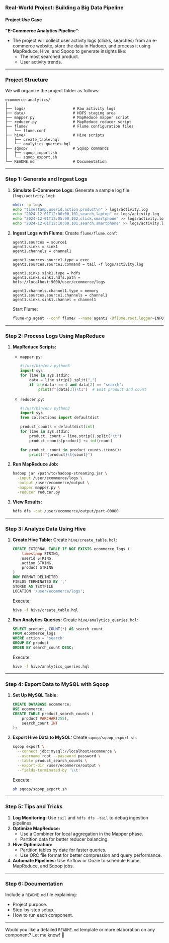 ### **Real-World Project: Building a Big Data Pipeline**

#### **Project Use Case**
**"E-Commerce Analytics Pipeline"**: 
- The project will collect user activity logs (clicks, searches) from an e-commerce website, store the data in Hadoop, and process it using MapReduce, Hive, and Sqoop to generate insights like:
  - The most searched product.
  - User activity trends.

---

### **Project Structure**
We will organize the project folder as follows:

```
ecommerce-analytics/
│
├── logs/                     # Raw activity logs
├── data/                     # HDFS staging area
├── mapper.py                 # MapReduce mapper script
├── reducer.py                # MapReduce reducer script
├── flume/                    # Flume configuration files
│   └── flume.conf
├── hive/                     # Hive scripts
│   ├── create_table.hql
│   └── analytics_queries.hql
├── sqoop/                    # Sqoop commands
│   ├── sqoop_import.sh
│   └── sqoop_export.sh
└── README.md                 # Documentation
```

---

### **Step 1: Generate and Ingest Logs**

1. **Simulate E-Commerce Logs:**
   Generate a sample log file (`logs/activity.log`):
   ```bash
   mkdir -p logs
   echo "timestamp,userid,action,product\n" > logs/activity.log
   echo "2024-12-01T12:00:00,101,search,laptop" >> logs/activity.log
   echo "2024-12-01T12:05:00,102,click,smartphone" >> logs/activity.log
   echo "2024-12-01T12:10:00,101,search,smartphone" >> logs/activity.log
   ```

2. **Ingest Logs with Flume:**
   Create `flume/flume.conf`:
   ```properties
   agent1.sources = source1
   agent1.sinks = sink1
   agent1.channels = channel1

   agent1.sources.source1.type = exec
   agent1.sources.source1.command = tail -f logs/activity.log

   agent1.sinks.sink1.type = hdfs
   agent1.sinks.sink1.hdfs.path = hdfs://localhost:9000/user/ecommerce/logs

   agent1.channels.channel1.type = memory
   agent1.sources.source1.channels = channel1
   agent1.sinks.sink1.channel = channel1
   ```

   Start Flume:
   ```bash
   flume-ng agent --conf flume/ --name agent1 -Dflume.root.logger=INFO,console
   ```

---

### **Step 2: Process Logs Using MapReduce**

1. **MapReduce Scripts:**
   - `mapper.py`:
     ```python
     #!/usr/bin/env python3
     import sys
     for line in sys.stdin:
         data = line.strip().split(",")
         if len(data) == 4 and data[2] == "search":
             print(f"{data[3]}\t1")  # Emit product and count
     ```

   - `reducer.py`:
     ```python
     #!/usr/bin/env python3
     import sys
     from collections import defaultdict

     product_counts = defaultdict(int)
     for line in sys.stdin:
         product, count = line.strip().split("\t")
         product_counts[product] += int(count)

     for product, count in product_counts.items():
         print(f"{product}\t{count}")
     ```

2. **Run MapReduce Job:**
   ```bash
   hadoop jar /path/to/hadoop-streaming.jar \
     -input /user/ecommerce/logs \
     -output /user/ecommerce/output \
     -mapper mapper.py \
     -reducer reducer.py
   ```

3. **View Results:**
   ```bash
   hdfs dfs -cat /user/ecommerce/output/part-00000
   ```

---

### **Step 3: Analyze Data Using Hive**

1. **Create Hive Table:**
   Create `hive/create_table.hql`:
   ```sql
   CREATE EXTERNAL TABLE IF NOT EXISTS ecommerce_logs (
       timestamp STRING,
       userid STRING,
       action STRING,
       product STRING
   )
   ROW FORMAT DELIMITED
   FIELDS TERMINATED BY ','
   STORED AS TEXTFILE
   LOCATION '/user/ecommerce/logs';
   ```

   Execute:
   ```bash
   hive -f hive/create_table.hql
   ```

2. **Run Analytics Queries:**
   Create `hive/analytics_queries.hql`:
   ```sql
   SELECT product, COUNT(*) AS search_count
   FROM ecommerce_logs
   WHERE action = 'search'
   GROUP BY product
   ORDER BY search_count DESC;
   ```

   Execute:
   ```bash
   hive -f hive/analytics_queries.hql
   ```

---

### **Step 4: Export Data to MySQL with Sqoop**

1. **Set Up MySQL Table:**
   ```sql
   CREATE DATABASE ecommerce;
   USE ecommerce;
   CREATE TABLE product_search_counts (
       product VARCHAR(255),
       search_count INT
   );
   ```

2. **Export Hive Data to MySQL:**
   Create `sqoop/sqoop_export.sh`:
   ```bash
   sqoop export \
     --connect jdbc:mysql://localhost/ecommerce \
     --username root --password password \
     --table product_search_counts \
     --export-dir /user/ecommerce/output \
     --fields-terminated-by '\\t'
   ```

   Execute:
   ```bash
   sh sqoop/sqoop_export.sh
   ```

---

### **Step 5: Tips and Tricks**

1. **Log Monitoring:** Use `tail` and `hdfs dfs -tail` to debug ingestion pipelines.
2. **Optimize MapReduce:**
   - Use a Combiner for local aggregation in the Mapper phase.
   - Partition data for better reducer balancing.
3. **Hive Optimization:**
   - Partition tables by date for faster queries.
   - Use ORC file format for better compression and query performance.
4. **Automate Pipelines:** Use Airflow or Oozie to schedule Flume, MapReduce, and Sqoop jobs.

---

### **Step 6: Documentation**

Include a `README.md` file explaining:
- Project purpose.
- Step-by-step setup.
- How to run each component.

---

Would you like a detailed `README.md` template or more elaboration on any component? Let me know! 🚀